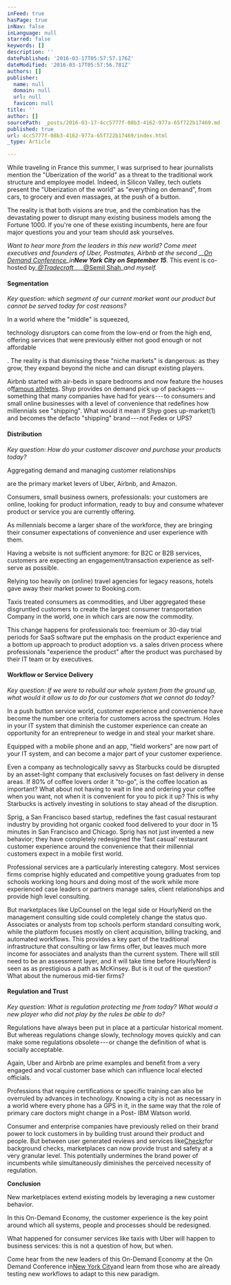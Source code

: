 ```yaml
---
inFeed: true
hasPage: true
inNav: false
inLanguage: null
starred: false
keywords: []
description: ''
datePublished: '2016-03-17T05:57:57.176Z'
dateModified: '2016-03-17T05:57:56.781Z'
authors: []
publisher:
  name: null
  domain: null
  url: null
  favicon: null
title: ''
author: []
sourcePath: _posts/2016-03-17-4cc5777f-08b3-4162-977a-65f722b17469.md
published: true
url: 4cc5777f-08b3-4162-977a-65f722b17469/index.html
_type: Article

---
```

While traveling in France this summer, I was surprised to hear journalists mention the "Uberization of the world" as a threat to the traditional work structure and employee model. Indeed, in Silicon Valley, tech outlets present the "Uberization of the world" as "everything on demand", from cars, to grocery and even massages, at the push of a button.

The reality is that both visions are true, and the combination has the devastating power to disrupt many existing business models among the Fortune 1000\. If you're one of these existing incumbents, here are four major questions you and your team should ask yourselves.

_Want to hear more from the leaders in this new world? Come meet executives and founders of Uber, Postmates, Airbnb at the second __[On Demand Conference][0]__in_**_New York City on September 15_**_. This event is co-hosted by_[_@Tradecraft_][1]_,__[@Semil Shah][2]__and myself._

#### Segmentation

_Key question: which segment of our current market want our product but cannot be served today for cost reasons?_

In a world where the "middle" is squeezed,

technology disruptors can come from the low-end or from the high end, offering services that were previously either not good enough or not affordable

. The reality is that dismissing these "niche markets" is dangerous: as they grow, they expand beyond the niche and can disrupt existing players.

Airbnb started with air-beds in spare bedrooms and now feature the houses of[famous athletes][3]. Shyp provides on demand pick up of packages --- something that many companies have had for years --- to consumers and small online businesses with a level of convenience that redefines how millennials see "shipping". What would it mean if Shyp goes up-market(1) and becomes the defacto "shipping" brand --- not Fedex or UPS?

#### **Distribution**

_Key question: How do your customer discover and purchase your products today?_

Aggregating demand and managing customer relationships

are the primary market levers of Uber, Airbnb, and Amazon.

Consumers, small business owners, professionals: your customers are online, looking for product information, ready to buy and consume whatever product or service you are currently offering.

As millennials become a larger share of the workforce, they are bringing their consumer expectations of convenience and user experience with them.

Having a website is not sufficient anymore: for B2C or B2B services, customers are expecting an engagement/transaction experience as self-serve as possible.

Relying too heavily on (online) travel agencies for legacy reasons, hotels gave away their market power to Booking.com.

Taxis treated consumers as commodities, and Uber aggregated these disgruntled customers to create the largest consumer transportation Company in the world, one in which cars are now the commodity.

This change happens for professionals too: freemium or 30-day trial periods for SaaS software put the emphasis on the product experience and a bottom up approach to product adoption vs. a sales driven process where professionals "experience the product" after the product was purchased by their IT team or by executives.

#### **Workflow or Service Delivery**

_Key question: If we were to rebuild our whole system from the ground up, what would it allow us to do for our customers that we cannot do today?_

In a push button service world, customer experience and convenience have become the number one criteria for customers across the spectrum. Holes in your IT system that diminish the customer experience can create an opportunity for an entrepreneur to wedge in and steal your market share.

Equipped with a mobile phone and an app, "field workers" are now part of your IT system, and can become a major part of your customer experience.

Even a company as technologically savvy as Starbucks could be disrupted by an asset-light company that exclusively focuses on fast delivery in dense areas. If 80% of coffee lovers order it "to-go", is the coffee location as important? What about not having to wait in line and ordering your coffee when you want, not when it is convenient for you to pick it up? This is why Starbucks is actively investing in solutions to stay ahead of the disruption.

Sprig, a San Francisco based startup, redefines the fast casual restaurant industry by providing hot organic cooked food delivered to your door in 15 minutes in San Francisco and Chicago. Sprig has not just invented a new behavior; they have completely redesigned the 'fast casual' restaurant customer experience around the convenience that their millennial customers expect in a mobile first world.

Professional services are a particularly interesting category. Most services firms comprise highly educated and competitive young graduates from top schools working long hours and doing most of the work while more experienced case leaders or partners manage sales, client relationships and provide high level consulting.

But marketplaces like UpCounsel on the legal side or HourlyNerd on the management consulting side could completely change the status quo. Associates or analysts from top schools perform standard consulting work, while the platform focuses mostly on client acquisition, billing tracking, and automated workflows. This provides a key part of the traditional infrastructure that consulting or law firms offer, but leaves much more income for associates and analysts than the current system. There will still need to be an assessment layer, and it will take time before HourlyNerd is seen as as prestigious a path as McKinsey. But is it out of the question? What about the numerous mid-tier firms?

#### **Regulation and Trust**

_Key question: What is regulation protecting me from today? What would a new player who did not play by the rules be able to do?_

Regulations have always been put in place at a particular historical moment. But whereas regulations change slowly, technology moves quickly and can make some regulations obsolete --- or change the definition of what is socially acceptable.

Again, Uber and Airbnb are prime examples and benefit from a very engaged and vocal customer base which can influence local elected officials.

Professions that require certifications or specific training can also be overruled by advances in technology. Knowing a city is not as necessary in a world where every phone has a GPS in it, in the same way that the role of primary care doctors might change in a Post- IBM Watson world.

Consumer and enterprise companies have previously relied on their brand power to lock customers in by building trust around their product and people. But between user generated reviews and services like[Checkr][4]for background checks, marketplaces can now provide trust and safety at a very granular level. This potentially undermines the brand power of incumbents while simultaneously diminishes the perceived necessity of regulation.

**Conclusion**

New marketplaces extend existing models by leveraging a new customer behavior.

In this On-Demand Economy, the customer experience is the key point around which all systems, people and processes should be redesigned.

What happened for consumer services like taxis with Uber will happen to business services: this is not a question of how, but when.

Come hear from the new leaders of this On-Demand Economy at the On Demand Conference in[New York City][0]and learn from those who are already testing new workflows to adapt to this new paradigm.

[0]: http://www.ondemandconference.co/
[1]: http://www.tradecraft.com/
[2]: https://twitter.com/semil
[3]: http://www.ft.com/cms/s/2/e346280c-4101-11e5-b98b-87c7270955cf.html#slide9
[4]: http://www.checkr.com/